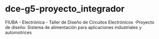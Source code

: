 # dce-g5-proyecto_integrador
FIUBA - Electrónica - Taller de Diseño de Circuitos Electrónicos -Proyecto de diseño: Sistema de alimentación para aplicaciones industriales y automotrices
